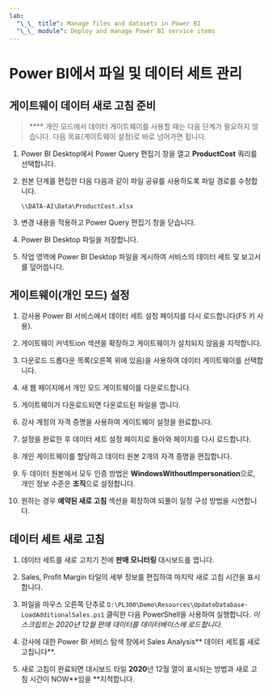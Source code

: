 ```yaml
---
lab:
  "\_\_ title": Manage files and datasets in Power BI
  "\_\_ module": Deploy and manage Power BI service items
---
```

# Power BI에서 파일 및 데이터 세트 관리

## 게이트웨이 데이터 새로 고침 준비

> **** 개인 모드에서 데이터 게이트웨이를 사용할 때는 다음 단계가 필요하지 않습니다. 다음 목표(게이트웨이 설정)로 바로 넘어가면 됩니다.

1. Power BI Desktop에서 Power Query 편집기 창을 열고 **ProductCost** 쿼리를 선택합니다.

1. 원본 단계를 편집한 다음 다음과 같이 파일 공유를 사용하도록 파일 경로를 수정합니다.

    `\\DATA-AI\Data\ProductCost.xlsx`

1. 변경 내용을 적용하고 Power Query 편집기 창을 닫습니다.

1. Power BI Desktop 파일을 저장합니다.

1. 작업 영역에 Power BI Desktop 파일을 게시하여 서비스의 데이터 세트 및 보고서를 덮어씁니다.

## 게이트웨이(개인 모드) 설정

1. 강사용 Power BI 서비스에서 데이터 세트 설정 페이지를 다시 로드합니다(F5 키 사용).

1. 게이트웨이 커넥트ion 섹션을 확장하고 게이트웨이가 설치되지 않음을 지적합니다.

1. 다운로드 드롭다운 목록(오른쪽 위에 있음)을 사용하여 데이터 게이트웨이를 선택합니다.

1. 새 웹 페이지에서 개인 모드 게이트웨이를 다운로드합니다.

1. 게이트웨이가 다운로드되면 다운로드된 파일을 엽니다.

1. 강사 계정의 자격 증명을 사용하여 게이트웨이 설정을 완료합니다.

1. 설정을 완료한 후 데이터 세트 설정 페이지로 돌아와 페이지를 다시 로드합니다.

1. 개인 게이트웨이를 할당하고 데이터 원본 2개의 자격 증명을 편집합니다.

1. 두 데이터 원본에서 모두 인증 방법은 **WindowsWithoutImpersonation**으로, 개인 정보 수준은 **조직**으로 설정합니다.

1. 원하는 경우 **예약된 새로 고침** 섹션을 확장하여 되풀이 일정 구성 방법을 시연합니다.

## 데이터 세트 새로 고침

1. 데이터 세트를 새로 고치기 전에 **판매 모니터링** 대시보드를 엽니다.

1. Sales, Profit Margin 타일의 세부 정보를 편집하여 마지막 새로 고침 시간을 표시합니다.

1. 파일을 마우스 오른쪽 단추로 `D:\PL300\Demo\Resources\UpdateDatabase-LoadAdditionalSales.ps1` 클릭한 다음 PowerShell을 사용하여 실행합니다. *이 스크립트는 2020년 12월 판매 데이터를 데이터베이스에 로드합니다.*

1. 강사에 대한 Power BI 서비스 탐색 창에서 Sales Analysis** 데이터 세트를 새로 고칩니다**.

1. 새로 고침이 완료되면 대시보드 타일 **2020**년 12월 열이 표시되는 방법과 새로 고침 시간이 NOW**임을 **지적합니다.
